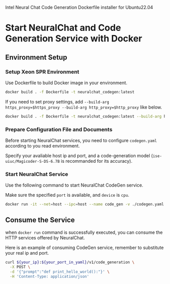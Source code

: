 Intel Neural Chat Code Generation Dockerfile installer for Ubuntu22.04

# Start NeuralChat and Code Generation Service with Docker

## Environment Setup

### Setup Xeon SPR Environment
Use Dockerfile to build Docker image in your environment.
```bash
docker build . -f Dockerfile -t neuralchat_codegen:latest
```
If you need to set proxy settings, add `--build-arg https_proxy=$https_proxy --build-arg http_proxy=$http_proxy` like below.
```bash
docker build . -f Dockerfile -t neuralchat_codegen:latest --build-arg https_proxy=$https_proxy --build-arg http_proxy=$http_proxy
```  

### Prepare Configuration File and Documents
Before starting NeuralChat services, you need to configure `codegen.yaml` according to you read environment.

Specify your avaliable host ip and port, and a code-generation model (`ise-uiuc/Magicoder-S-DS-6.7B` is recommanded for its accuracy).


### Start NeuralChat Service
Use the following command to start NeuralChat CodeGen service.

Make sure the specified `port` is available, and `device` is `cpu`.
```bash
docker run -it --net=host --ipc=host --name code_gen -v ./codegen.yaml:/codegen.yaml neuralchat_codegen:latest
```


## Consume the Service
when `docker run` command is successfully executed, you can consume the HTTP services offered by NeuralChat.

Here is an example of consuming CodeGen service, remember to substitute your real ip and port.
```bash
curl ${your_ip}:${your_port_in_yaml}/v1/code_generation \
  -X POST \
  -d '{"prompt":"def print_hello_world():"}' \
  -H 'Content-Type: application/json'
```
